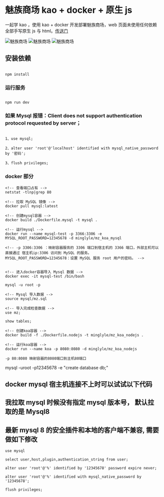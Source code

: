 # 魅族商场 kao + docker + 原生 js

一起学 kao ，使用 kao + docker 开发部署魅族商场，web 页面未使用任何依赖全部手写原生 js 与 html。[传送门](http://1.116.104.127:8080)

![魅族商场](./meizu.gif)
![魅族商场](./meizu2.gif)
![魅族商场](./meizu3.gif)

## 安装依赖

```

npm install

```

### 运行服务

```

npm run dev

```

### 如果 Mysql 报错：Client does not support authentication protocol requested by server；

```

1、use mysql;

2、alter user 'root'@'localhost' identified with mysql_native_password by '密码';

3、flush privileges;

```

### docker 部分

```
<!-- 查看端口占有 -->
netstat -tlnp|grep 80

<!-- 拉取 MySQL 镜像 -->
docker pull mysql:latest

<!-- 创建mysql容器 -->
docker build ./Dockerfile.mysql -t mysql .

<!-- 运行mysql -->
docker run --name mysql-test -p 3366:3306 -e MYSQL_ROOT_PASSWORD=12345678 -d minglyle/mz_koa_mysql

<!-- -p 3306:3306 ：映射容器服务的 3306 端口到宿主机的 3366 端口，外部主机可以直接通过 宿主机ip:3306 访问到 MySQL 的服务。
MYSQL_ROOT_PASSWORD=12345678：设置 MySQL 服务 root 用户的密码。 -->


<!-- 进入docker容器导入 Mysql 数据 -->
docker exec -it mysql-test /bin/bash

mysql -u root -p

<!-- Mysql 导入数据 -->
source mysql/mz.sql

<!-- 导入完成检查数据 -->
use mz;

show tables;

<!-- 创建koa容器 -->
docker build -f ./Dockerfile.nodejs -t minglyle/mz_koa_nodejs .

<!-- 运行koa容器 -->
docker run --name koa -p 8080:8080 -d minglyle/mz_koa_nodejs

-p 80:8080 映射容器的8080端口到主机80端口

```

mysql -uroot -p12345678 -e "create database db;"

## docker mysql 宿主机连接不上时可以试试以下代码

## 我拉取 mysql 时候没有指定 mysql 版本号， 默认拉取的是 Mysql8

## 最新 mysql 8 的安全插件和本地的客户端不兼容, 需要做如下修改

```
use mysql

select user,host,plugin,authentication_string from user;

alter user 'root'@'%' identified by '12345678' password expire never;

alter user 'root'@'%' identified with mysql_native_password by '12345678';

flush privileges;

```

